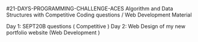 #21-DAYS-PROGRAMMING-CHALLENGE-ACES
Algorithm and Data Structures with Competitive Coding questions / Web Development Material

Day 1: SEPT20B questions ( Competitive )
Day 2: Web Design of my new portfolio website (Web Development )
